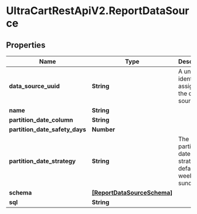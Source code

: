 # UltraCartRestApiV2.ReportDataSource

## Properties
Name | Type | Description | Notes
------------ | ------------- | ------------- | -------------
**data_source_uuid** | **String** | A unique identifier assigned to the data source. | [optional] 
**name** | **String** |  | [optional] 
**partition_date_column** | **String** |  | [optional] 
**partition_date_safety_days** | **Number** |  | [optional] 
**partition_date_strategy** | **String** | The partition date strategy, defaults to weekly sunday | [optional] 
**schema** | [**[ReportDataSourceSchema]**](ReportDataSourceSchema.md) |  | [optional] 
**sql** | **String** |  | [optional] 


